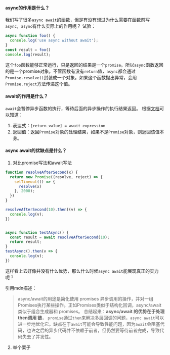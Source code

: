 #### async的作用是什么？
我们写了很多`async await`的函数，但是有没有想过为什么需要在函数前写`async`，`async`有什么实际上的作用呢？ 
试验：
```js
async function foo() {
  console.log('use async without await');
}
const result = foo()
console.log(result);
```
这个`foo`函数能够正常运行，只是返回的结果是一个`promise`。所以`async`函数返回的是一个promise对象。不管函数有没有`return`值，`async`都会通过`Promise.resolve()`封装成一个对象。如果这个函数抛出异常，会用`Promise.reject`方法传递这个值。

#### await的作用是什么？
`await`会暂停异步函数的执行，等待后面的异步操作的执行结果返回。
根据[文档](https://developer.mozilla.org/zh-CN/docs/Web/JavaScript/Reference/Operators/await)可以知道：
1. 表达式：`[return_value] = await expression`
2. 返回值：返回`Promise`对象的处理结果，如果不是`Promise`对象，则返回该值本身。

#### async await的优缺点是什么？
1. 对比promise写法和await写法
```js
function resolveAfterSecond(x) {
  return new Promise((resolve, reject) => {
    setTimeout(() => {
      resolve(x)
    }, 2000);
  })
}

resolveAfterSecond(10).then((v) => {
  console.log(v);
})


async function testAsync() {
  const result = await resolveAfterSecond(10);
  return result;
}
testAsync().then(v => {
  console.log(v);
})
```
这样看上去好像并没有什么优势，那么什么时候`async await`能展现真正的实力呢？

引用mdn描述：
> async/await的用途是简化使用 promises 异步调用的操作，并对一组 Promises执行某些操作。正如Promises类似于结构化回调，async/await类似于组合生成器和 
> promises。
总结起来：**async/await 的优势在于处理 then调用 链**， `promise`通过`then`来解决多层回调的问题，`async await`可以进一步地优化它。缺点在于`await`可能会导致性能问题，因为`await`会阻塞代码，也许之后的异步代码并不依赖于前者，但仍然要等待前者完成，导致代码失去了并发性。

2. 举个栗子
